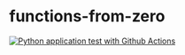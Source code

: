 # functions-from-zero

[![Python application test with Github Actions](https://github.com/Randyansah/functions-from-zero/actions/workflows/main.yml/badge.svg)](https://github.com/Randyansah/functions-from-zero/actions/workflows/main.yml)
